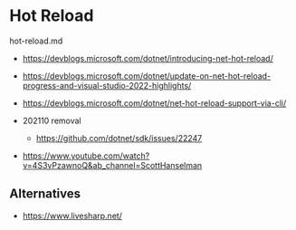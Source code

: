 # Hot Reload

hot-reload.md

*   https://devblogs.microsoft.com/dotnet/introducing-net-hot-reload/

*   https://devblogs.microsoft.com/dotnet/update-on-net-hot-reload-progress-and-visual-studio-2022-highlights/

*   https://devblogs.microsoft.com/dotnet/net-hot-reload-support-via-cli/

*   202110 removal

    *   https://github.com/dotnet/sdk/issues/22247

*   https://www.youtube.com/watch?v=4S3vPzawnoQ&ab_channel=ScottHanselman

## Alternatives

*   https://www.livesharp.net/
